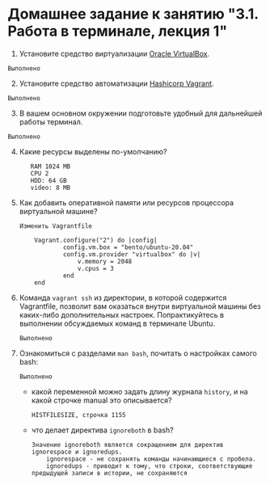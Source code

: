 # Домашнее задание к занятию "3.1. Работа в терминале, лекция 1"



1.   Установите средство виртуализации [Oracle VirtualBox](https://www.virtualbox.org/).
		
	Выполнено	
2.   Установите средство автоматизации [Hashicorp Vagrant](https://www.vagrantup.com/).

	Выполнено
3.   В вашем основном окружении подготовьте удобный для дальнейшей работы терминал. 
		
	Выполнено
4.   Какие ресурсы выделены по-умолчанию?

			RAM 1024 MB
			CPU 2
			HDD: 64 GB
			video: 8 MB
5.  Как добавить оперативной памяти или ресурсов процессора виртуальной машине?

		Изменить Vagrantfile 

			Vagrant.configure("2") do |config|
					config.vm.box = "bento/ubuntu-20.04"
					config.vm.provider "virtualbox" do |v|
						v.memory = 2048
						v.cpus = 3
					end
			end
6.  Команда `vagrant ssh` из директории, в которой содержится Vagrantfile, позволит вам оказаться внутри виртуальной машины без каких-либо дополнительных настроек. Попрактикуйтесь в выполнении обсуждаемых команд в терминале Ubuntu.

		Выполнено
    
7.  Ознакомиться с разделами `man bash`, почитать о настройках самого bash:

		Выполнено
    
    -   какой переменной можно задать длину журнала `history`, и на какой строчке manual это описывается?
    
			HISTFILESIZE, строчка 1155
    -   что делает директива `ignoreboth` в bash?
   
			Значение ignoreboth является сокращением для директив ignorespace и ignoredups.
             	ignorespace - не сохранять команды начинающиеся с пробела. 
   			 	ignoredups - приводит к тому, что строки, соответствующие предыдущей записи в истории, не сохраняются

    
